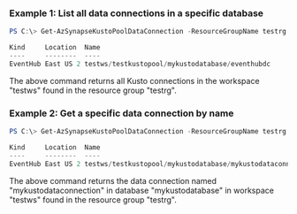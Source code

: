 ### Example 1:  List all data connections in a specific database
```powershell
PS C:\> Get-AzSynapseKustoPoolDataConnection -ResourceGroupName testrg -WorkspaceName testws -KustoPoolName testkustopool -DatabaseName mykustodatabase

Kind     Location  Name                                                                                                              
----     --------  ----                                             
EventHub East US 2 testws/testkustopool/mykustodatabase/eventhubdc
```

The above command returns all Kusto connections in the workspace "testws" found in the resource group "testrg".

### Example 2: Get a specific data connection by name
```powershell
PS C:\> Get-AzSynapseKustoPoolDataConnection -ResourceGroupName testrg -WorkspaceName testws -KustoPoolName testkustopool -DatabaseName mykustodatabase -DataConnectionName mykustodataconnection

Kind     Location  Name                                                                                                             
----     --------  ----                                             
EventHub East US 2 testws/testkustopool/mykustodatabase/mykustodataconnection
```

The above command returns the data connection named "mykustodataconnection" in database "mykustodatabase" in workspace "testws" found in the resource group "testrg".

